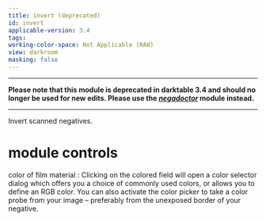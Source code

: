 ```yaml
---
title: invert (deprecated)
id: invert
applicable-version: 3.4
tags: 
working-color-space: Not Applicable (RAW) 
view: darkroom
masking: false
---
```


---

**Please note that this module is deprecated in darktable 3.4 and should no longer be used for new edits. Please use the [_negadoctor_](./negadoctor.md) module instead.**

---

Invert scanned negatives.

# module controls

color of film material
: Clicking on the colored field will open a color selector dialog which offers you a choice of commonly used colors, or allows you to define an RGB color. You can also activate the color picker to take a color probe from your image – preferably from the unexposed border of your negative.
